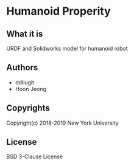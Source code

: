 # Humanoid Properity

## What it is

URDF and Solidworks model for humanoid robot

## Authors
- ddliugit
- Hoon Jeong

## Copyrights

Copyright(c) 2018-2019 New York University

## License

BSD 3-Clause License


